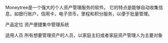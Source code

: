 Moneytree是一个强大的个人资产管理服务的软件。
它的特点是能够自动收集信息，如银行账户，信用卡，电子货币，里程和积分服务，以便于批量管理。
  
产品定位 资产便捷集中管理系统

适用人员 所有想要管理资产的人员，以家庭主妇或者家庭资产管理人为主要对象

